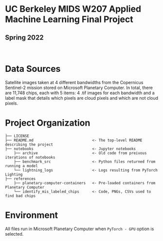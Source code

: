 # UC Berkeley MIDS W207 Applied Machine Learning Final Project
## Spring 2022

<br>

# Data Sources
Satellite images taken at 4 different bandwidths from the Copernicus Sentinel-2 mission stored on Microsoft Planetary Computer. In total, there are 11,748 chips, each with 5 items: 4 .tif images for each bandwidth and a label mask that details which pixels are cloud pixels and which are not cloud pixels.

# Project Organization

    ├── LICENSE
    ├── README.md                           <- The top-level README describing the project
    ├── notebooks                           <- Jupyter notebooks
        ├── archive                         <- Old code from preivous iterations of notebooks
        ├── benchmark_src                   <- Python files returned from running a model
        └── lightning_logs                  <- Logs resulting from PyTorch Lighting
    ├── references                          
        ├── planetary-computer-containers   <- Pre-loaded containers from Planetary Computer
        └── identify_mis_labeled_chips      <- Code, PNGs, CSVs used to find bad chips


# Environment

All files run in Microsoft Planetary Computer when `PyTorch - GPU` option is selected.